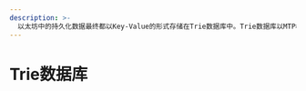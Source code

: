 ```yaml
---
description: >-
  以太坊中的持久化数据最终都以Key-Value的形式存储在Trie数据库中。Trie数据库以MTP树作为数据索引，并将索引数据和值数据存放在一个KV存储引擎中(LevelDB)。
---
```


# Trie数据库

